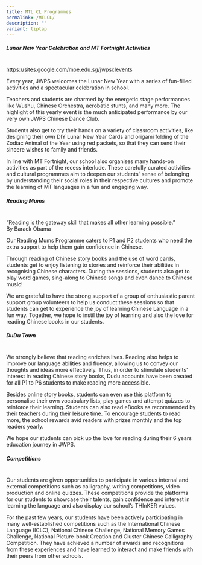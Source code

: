 ```yaml
---
title: MTL CL Programmes
permalink: /MTLCL/
description: ""
variant: tiptap
---
```

<h5>Lunar New Year Celebration and MT Fortnight Activities</h5><p><br><a href="https://sites.google.com/moe.edu.sg/jwpsclevents" rel="noopener noreferrer nofollow" target="_blank">https://sites.google.com/moe.edu.sg/jwpsclevents</a></p><p>Every year, JWPS welcomes the Lunar New Year with a series of fun-filled activities and a spectacular celebration in school. <br></p><p>Teachers and students are charmed by the energetic stage performances like Wushu, Chinese Orchestra, acrobatic stunts, and many more. The highlight of this yearly event is the much anticipated performance by our very own JWPS Chinese Dance Club. <br></p><p>Students also get to try their hands on a variety of classroom activities, like designing their own DIY Lunar New Year Cards and origami folding of the Zodiac Animal of the Year using red packets, so that they can send their sincere wishes to family and friends.<br></p><p>In line with MT Fortnight, our school also organises many hands-on activities as part of the recess interlude. These carefully curated activities and cultural programmes aim to deepen our students' sense of belonging by understanding their social roles in their respective cultures and promote the learning of MT languages in a fun and engaging way. <br></p><h5>Reading Mums</h5><p><br>“Reading is the gateway skill that makes all other learning possible.”<br>By Barack Obama<br></p><p>Our Reading Mums Programme caters to P1 and P2 students who need the extra support to help them gain confidence in Chinese. <br></p><p>Through reading of Chinese story books and the use of word cards, students get to enjoy listening to stories and reinforce their abilities in recognising Chinese characters. During the sessions, students also get to play word games, sing-along to Chinese songs and even dance to Chinese music! <br></p><p>We are grateful to have the strong support of a group of enthusiastic parent support group volunteers to help us conduct these sessions so that students can get to experience the joy of learning Chinese Language in a fun way. Together, we hope to instil the joy of learning and also the love for reading Chinese books in our students. <br></p><h5>DuDu Town</h5><p><br>We strongly believe that reading enriches lives. Reading also helps to improve our language abilities and fluency, allowing us to convey our thoughts and ideas more effectively. Thus, in order to stimulate students’ interest in reading Chinese story books, Dudu accounts have been created for all P1 to P6 students to make reading more accessible. <br></p><p>Besides online story books, students can even use this platform to personalise their own vocabulary lists, play games and attempt quizzes to reinforce their learning. Students can also read eBooks as recommended by their teachers during their leisure time. To encourage students to read more, the school rewards avid readers with prizes monthly and the top readers yearly.<br></p><p>We hope our students can pick up the love for reading during their 6 years education journey in JWPS.<br></p><h5>Competitions</h5><p><br>Our students are given opportunities to participate in various internal and external competitions such as calligraphy, writing competitions, video production and online quizzes. These competitions provide the platforms for our students to showcase their talents, gain confidence and interest in learning the language and also display our school’s THInKER values. <br></p><p>For the past few years, our students have been actively participating in many well-established competitions such as the International Chinese Language (ICLC), National Chinese Challenge, National Memory Games Challenge, National Picture-book Creation and Cluster Chinese Calligraphy Competition. They have achieved a number of awards and recognitions from these experiences and have learned to interact and make friends with their peers from other schools.</p>